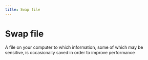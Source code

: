 ```yaml
---
title: Swap file
---
```

# Swap file

A file on your computer to which information, some of which may be sensitive, is occasionally saved in order to improve performance